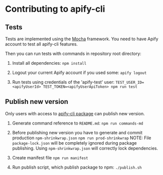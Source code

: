 # Contributing to apify-cli

## Tests

Tests are implemented using the [Mocha](https://mochajs.org/) framework.
You need to have Apify account to test all apify-cli features.

Then you can run tests with commands in repository root directory:

1. Install all dependencies:
`npm install`

2. Logout your current Apify account if you used some:
`apify logout`

3. Run tests using credentials of the 'apify-test' user:
`TEST_USER_ID=<apifyUserId> TEST_TOKEN=<apifyUserApiToken> npm run test`

## Publish new version

Only users with access to [apify-cli package](https://www.npmjs.com/package/apify-cli) can publish new version.

1. Generate command reference to `README.md`:
`npm run commands-md`

2. Before publishing new version you have to generate and commit production `npm-shrinkwrap.json`
`npm run prod-shrinkwrap`
NOTE: File `package-lock.json` will be completely ignored during package publishing. Using `npm-shrinkwrap.json` will correctly lock dependencies.

3. Create manifest file `npm run manifest`

4. Run publish script, which publish package to npm:
`./publish.sh`
